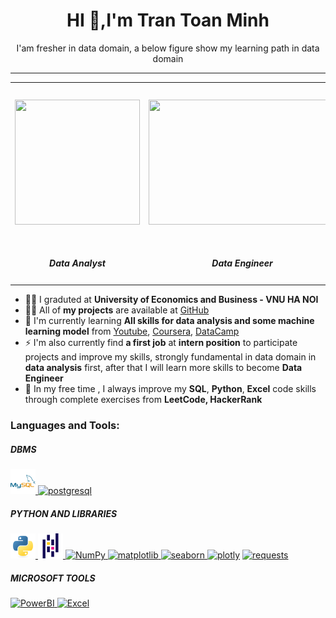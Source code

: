 <h1 align = "center">HI 👋,I'm Tran Toan Minh</h1>
<p align = "center">I'am fresher in data domain, a below figure show my learning path in data domain</p>
<hr></hr>

<table align="center">
  <tr>
    <td width = "30%" align="center">
      <img src="https://i.imgur.com/FCA6Ot4.png" width="200" height="200">
    </td>
    <td width = "30%">
      <img src="https://i.imgur.com/DepLX2q.png" width="300" height="200">
    </td>
    <td width = "30%">
      <img src="https://i.imgur.com/WHQrHtz.png" width="300" height="250">
    </td>
  </tr>
  <tr>
    <td>
      <h5 align='center'>Data Analyst</h5>
    </td>
    <td>
      <h5 align='center'>Data Engineer</h5>
    </td>
    <td>
      <h5 align='center'>Data Scientist</h5>
    </td>
  </tr>
</table>

- 👨‍🎓 I graduted at **University of Economics and Business - VNU HA NOI**
- 👨‍💻 All of **my projects** are available at [GitHub](https://github.com/minhueb7321?tab=repositories)
- 🌱 I'm currently learning **All skills for data analysis and some machine learning model** from [Youtube](youtube.com), [Coursera](coursera.org), [DataCamp](datacamp.com)
- ⚡ I'm also currently find **a first job** at **intern position** to participate projects and improve my skills, strongly fundamental in data domain in **data analysis** first, after that I will learn more skills to become **Data Engineer**
- 📝 In my free time , I always improve my **SQL**, **Python**, **Excel** code skills through complete exercises from **LeetCode, HackerRank**

<h3 align="left">Languages and Tools:</h3>
<h5>DBMS</h5>
<a href="https://mysql.com" target="_blank" rel="noreferrer"> <img src="https://raw.githubusercontent.com/devicons/devicon/master/icons/mysql/mysql-original-wordmark.svg" alt="mysql" width="40" height="40"/> </a> <a href="https://postgresql.org" target="_blank" rel="noreferrer"> <img src="https://www.postgresql.org/media/img/about/press/elephant.png" alt="postgresql" width="40" height="40"/> </a>
<h5>PYTHON AND LIBRARIES</h5>
<a href="https://www.python.org" target="_blank" rel="noreferrer"> <img src="https://raw.githubusercontent.com/devicons/devicon/master/icons/python/python-original.svg" alt="python" width="40" height="40"/> </a> 
<a href="https://pandas.pydata.org/" target="_blank" rel="noreferrer"> <img src="https://raw.githubusercontent.com/devicons/devicon/2ae2a900d2f041da66e950e4d48052658d850630/icons/pandas/pandas-original.svg" alt="pandas" width="40" height="40"/> </a> 
<a href="https://numpy.org/" target="_blank" rel="noreferrer"> <img src="https://seeklogo.com/images/N/numpy-logo-479C24EC79-seeklogo.com.png" alt="NumPy" width="40" height="40"/> </a>  
<a href="https://matplotlib.org/" target="_blank" rel="noreferrer"> <img src="https://upload.wikimedia.org/wikipedia/commons/8/84/Matplotlib_icon.svg" alt="matplotlib" width="40" height="40"/> </a>  
<a href="https://seaborn.pydata.org/" target="_blank" rel="noreferrer"> <img src="https://seaborn.pydata.org/_images/logo-mark-lightbg.svg" alt="seaborn" width="40" height="40"/> </a> 
<a href="https://plotly.com" class="fancybox" ><img src="https://user-images.githubusercontent.com/63207451/118670736-29bd2980-b7f7-11eb-8aa4-ad41fa393ed1.png" alt="plotly" width="100" height="40"></a> 
<a href="https://docs.python-requests.org/en/latest/" target="_blank" rel="noreferrer"> <img src="https://raw.githubusercontent.com/psf/requests/master/ext/requests-logo.png" alt="requests" width="40" height="40"/> </a> 
<h5>MICROSOFT TOOLS</h5>
<a href="https://powerbi.microsoft.com/en-au/" target="_blank" rel="noreferrer"> <img src="https://static.wikia.nocookie.net/logopedia/images/8/8c/Kisspng-power-bi-business-intelligence-microsoft-azure-mic-office-365-d-nieuwe-cloud-omgeving-dynamics-on-5be7b365088c80.991032501541911397035.png/revision/latest/scale-to-width-down/1504?cb=20200213050332" alt="PowerBI" width="40" height="40"/> </a>
<a href="https://www.microsoft.com/en-in/microsoft-365/excel" target="_blank" rel="noreferrer"> <img src="https://upload.wikimedia.org/wikipedia/commons/thumb/3/34/Microsoft_Office_Excel_%282019%E2%80%93present%29.svg/1101px-Microsoft_Office_Excel_%282019%E2%80%93present%29.svg.png" alt="Excel" width="40" height="40"/> </a>

